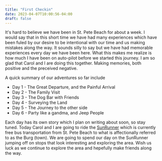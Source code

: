 ```yaml
---
title: "First Checkin"
date: 2023-04-07T10:00:56-04:00
draft: false
---
```

It's hard to believe we have been in St. Pete Beach for about a week.  I would say that in this short time we have had many experiences which have been fuled by our desire to be intentional with our time and us making mistakes along the way.  It sounds silly to say but we have had memorable experiences every day we have been here.  What this makes me realize is how much I have been on auto-pilot before we started this journey.  I am so glad that Carol and I are doing this together.  Making memories, both positive and the preceived negative.

A quick summary of our adventures so far include

- Day 1 - The Great Departure, and the Painful Arrival
- Day 2 - The Family Visit
- Day 3 - The Dog Bar with Friends
- Day 4 - Surveying the Land
- Day 5 - The Journey to the other side
- Day 6 - Party like a gandma, and Jeep People

Each day has its own story which I plan on writing about soon, so stay tuned.  Today Carol and I are going to ride the <a href="https://www.psta.net/about-psta/projects/sunrunner/" target="_blank">SunRunner</a> which is currently free bus transportation from St. Pete Beach to what is affectionally referred to as the Burg (town).  We are going to spend our day on the SunRunner jumping off on stops that look interesting and exploring the area.  Wish us luck as we continue to explore the area and hepefully make friends along the way.
